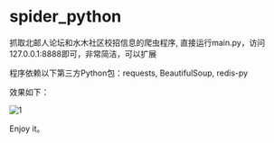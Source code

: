 spider_python
=============

抓取北邮人论坛和水木社区校招信息的爬虫程序, 直接运行main.py，访问127.0.0.1:8888即可，非常简洁，可以扩展

程序依赖以下第三方Python包：requests, BeautifulSoup, redis-py
    
效果如下：

![1](https://lh3.googleusercontent.com/-OhpveaRh2J0/UhM9QrMtWhI/AAAAAAAAAMk/fUkrmNK4zeU/s800/%25E5%25B1%258F%25E5%25B9%2595%25E5%25BF%25AB%25E7%2585%25A7%25202013-08-20%2520%25E4%25B8%258B%25E5%258D%25885.55.38.png)

Enjoy it。

